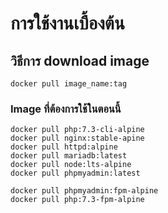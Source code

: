 # การใช้งานเบื้องต้น

## วิธีการ download image

```text
docker pull image_name:tag
```

### Image ที่ต้องการใช้ในตอนนี้

```text
docker pull php:7.3-cli-alpine
docker pull nginx:stable-apine
docker pull httpd:alpine
docker pull mariadb:latest
docker pull node:lts-alpine
docker pull phpmyadmin:latest

docker pull phpmyadmin:fpm-alpine
docker pull php:7.3-fpm-alpine
```

